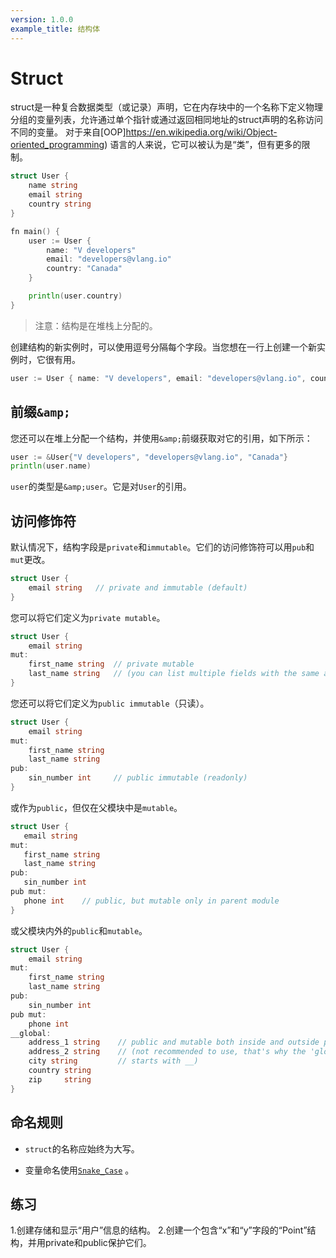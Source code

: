 ```yaml
---
version: 1.0.0
example_title: 结构体
---
```


# Struct

struct是一种复合数据类型（或记录）声明，它在内存块中的一个名称下定义物理分组的变量列表，允许通过单个指针或通过返回相同地址的struct声明的名称访问不同的变量。
对于来自[OOP]https://en.wikipedia.org/wiki/Object-oriented_programming) 语言的人来说，它可以被认为是“类”，但有更多的限制。

```go
struct User {
    name string
    email string
    country string
}

fn main() {
    user := User {
        name: "V developers"
        email: "developers@vlang.io"
        country: "Canada"
    }

    println(user.country)
}
```

> 注意：结构是在堆栈上分配的。

创建结构的新实例时，可以使用逗号分隔每个字段。当您想在一行上创建一个新实例时，它很有用。

```go
user := User { name: "V developers", email: "developers@vlang.io", country: "Canada" }
```

## 前缀`&amp;`

您还可以在堆上分配一个结构，并使用`&amp;`前缀获取对它的引用，如下所示：

```go
user := &User{"V developers", "developers@vlang.io", "Canada"}
println(user.name)
```

`user`的类型是`&amp;user`。它是对`User`的引用。

## 访问修饰符

默认情况下，结构字段是`private`和`immutable`。它们的访问修饰符可以用`pub`和`mut`更改。

```go
struct User {
    email string   // private and immutable (default)
}
```

您可以将它们定义为`private mutable`。

```go
struct User {
    email string
mut:
    first_name string  // private mutable
    last_name string   // (you can list multiple fields with the same access modifier)
}
```

您还可以将它们定义为`public immutable`（只读）。

```go
struct User {
    email string
mut:
    first_name string
    last_name string
pub:
    sin_number int     // public immutable (readonly)
}
```

或作为`public`，但仅在父模块中是`mutable`。

```go
struct User {
   email string
mut:
   first_name string
   last_name string
pub:
   sin_number int
pub mut:
   phone int    // public, but mutable only in parent module
}
```

或父模块内外的`public`和`mutable`。

```go
struct User {
    email string
mut:
    first_name string
    last_name string
pub:
    sin_number int
pub mut:
    phone int
__global:
    address_1 string    // public and mutable both inside and outside parent module
    address_2 string    // (not recommended to use, that's why the 'global' keyword
    city string         // starts with __)
    country string
    zip     string
}
```

## 命名规则

- `struct`的名称应始终为大写。

- 变量命名使用[`Snake_Case`](https://github.com/v-community/v_by_example/blob/master/en/examples/section_1/variables.md#naming-rules) 。

## 练习
1.创建存储和显示“用户”信息的结构。
2.创建一个包含“x”和“y”字段的“Point”结构，并用private和public保护它们。
